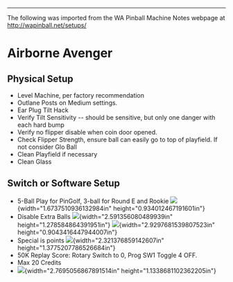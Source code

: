 ***
The following was imported from the WA Pinball Machine Notes webpage at http://wapinball.net/setups/
# Airborne Avenger
## Physical Setup
-   Level Machine, per factory recommendation
-   Outlane Posts on Medium settings.
-   Ear Plug Tilt Hack
-   Verify Tilt Sensitivity -- should be sensitive, but only one danger with each hard bump
-   Verify no flipper disable when coin door opened.
-   Check Flipper Strength, ensure ball can easily go to top of playfield. If not consider Glo Ball
-   Clean Playfield if necessary
-   Clean Glass
## Switch or Software Setup
-   5-Ball Play for PinGolf, 3-ball for Round E and Rookie
    ![](media/image1.png){width="1.6737510936132984in" height="0.934012467191601in"}
-   Disable Extra Balls
![](media/image2.png){width="2.591356080489939in" height="1.278584864391951in"} ![](media/image3.png){width="2.9297681539807523in" height="0.9043416447944007in"}
-   Special is points
    ![](media/image4.png){width="2.321376859142607in" height="1.3775207786526684in"}
-   50K Replay Score: Rotary Switch to 0, Prog SW1 Toggle 4 OFF.
-   Max 20 Credits
-   ![](media/image5.png){width="2.7695056867891514in" height="1.1338681102362205in"}
